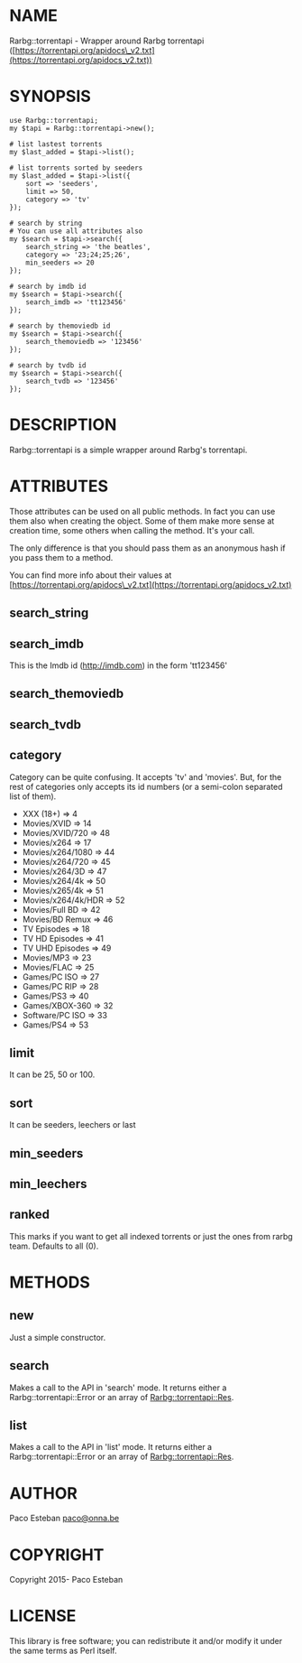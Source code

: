 # NAME

Rarbg::torrentapi - Wrapper around Rarbg torrentapi ([https://torrentapi.org/apidocs\_v2.txt](https://torrentapi.org/apidocs_v2.txt))

# SYNOPSIS

    use Rarbg::torrentapi;
    my $tapi = Rarbg::torrentapi->new();
    
    # list lastest torrents
    my $last_added = $tapi->list();
    
    # list torrents sorted by seeders
    my $last_added = $tapi->list({
        sort => 'seeders',
        limit => 50,
        category => 'tv'
    });

    # search by string
    # You can use all attributes also
    my $search = $tapi->search({
        search_string => 'the beatles',
        category => '23;24;25;26',
        min_seeders => 20
    });

    # search by imdb id
    my $search = $tapi->search({
        search_imdb => 'tt123456'
    });

    # search by themoviedb id
    my $search = $tapi->search({
        search_themoviedb => '123456'
    });

    # search by tvdb id
    my $search = $tapi->search({
        search_tvdb => '123456'
    });

# DESCRIPTION

Rarbg::torrentapi is a simple wrapper around Rarbg's torrentapi.

# ATTRIBUTES

Those attributes can be used on all public methods. In fact you can use them also when creating the object. Some of them make more sense at creation time, some others when calling the method. It's your call.

The only difference is that you should pass them as an anonymous hash if you pass them to a method.

You can find more info about their values at [https://torrentapi.org/apidocs\_v2.txt](https://torrentapi.org/apidocs_v2.txt)

## search\_string

## search\_imdb

This is the Imdb id (http://imdb.com) in the form 'tt123456'

## search\_themoviedb

## search\_tvdb

## category

Category can be quite confusing.
It accepts 'tv' and 'movies'. But, for the rest of categories only accepts its id numbers (or a semi-colon separated list of them).

* XXX (18+) => 4
* Movies/XVID => 14
* Movies/XVID/720 => 48
* Movies/x264 => 17
* Movies/x264/1080 => 44
* Movies/x264/720 => 45
* Movies/x264/3D => 47
* Movies/x264/4k => 50
* Movies/x265/4k => 51
* Movies/x264/4k/HDR => 52
* Movies/Full BD => 42
* Movies/BD Remux => 46
* TV Episodes => 18
* TV HD Episodes => 41
* TV UHD Episodes => 49
* Movies/MP3 => 23
* Movies/FLAC => 25
* Games/PC ISO => 27
* Games/PC RIP => 28
* Games/PS3 => 40
* Games/XBOX-360 => 32
* Software/PC ISO => 33
* Games/PS4 => 53

## limit

It can be 25, 50 or 100.

## sort

It can be seeders, leechers or last

## min\_seeders

## min\_leechers

## ranked

This marks if you want to get all indexed torrents or just the ones from rarbg team.
Defaults to all (0).

# METHODS

## new

Just a simple constructor.

## search

Makes a call to the API in 'search' mode. It returns either a Rarbg::torrentapi::Error or an array of [Rarbg::torrentapi::Res](https://metacpan.org/pod/Rarbg::torrentapi::Res).

## list

Makes a call to the API in 'list' mode. It returns either a Rarbg::torrentapi::Error or an array of [Rarbg::torrentapi::Res](https://metacpan.org/pod/Rarbg::torrentapi::Res).

# AUTHOR

Paco Esteban <paco@onna.be>

# COPYRIGHT

Copyright 2015- Paco Esteban

# LICENSE

This library is free software; you can redistribute it and/or modify
it under the same terms as Perl itself.
